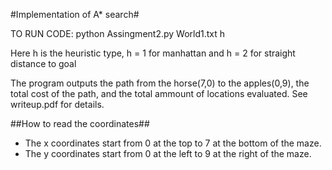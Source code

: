 #Implementation of A* search#

TO RUN CODE: python Assingment2.py World1.txt h

Here h is the heuristic type, h = 1 for manhattan and h = 2 for straight distance to goal

The program outputs the path from the horse(7,0) to the apples(0,9), the total cost of the path, and the total ammount of locations evaluated. See writeup.pdf for details.

##How to read the coordinates##

* The x coordinates start from 0 at the top to 7 at the bottom of the maze.
* The y coordinates start from 0 at the left to 9 at the right of the maze.
